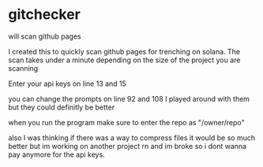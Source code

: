 # gitchecker
will scan github pages


I created this to quickly scan github pages for trenching on solana. The scan takes under a minute depending on the size of the project you are scanning

Enter your api keys on line 13 and 15 

you can change the prompts on line 92 and 108 I played around with them but they could definitly be better 

when you run the program make sure to enter the repo as "/owner/repo"

also I was thinking if there was a way to compress files it would be so much better but im working on another project rn and im broke so i dont wanna pay anymore for the api keys.

